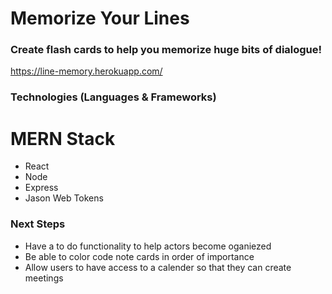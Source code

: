 # Memorize Your Lines

### Create flash cards to help you memorize huge bits of dialogue!

https://line-memory.herokuapp.com/

### Technologies (Languages & Frameworks)

<h1>MERN Stack</h1>
<ul>
<li>React</li>

<li>Node</li>

<li>Express</li>

<li>Jason Web Tokens</li>
</ul>

### Next Steps
<ul>

<li>Have a to do functionality to help actors become oganiezed</li>

<li>Be able to color code note cards in order of importance</li>

<li>Allow users to have access to a calender so that they can create meetings</li>
</ul>